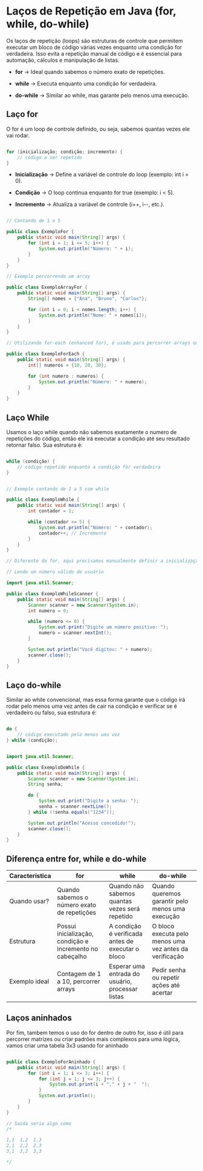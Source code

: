 # Laços de Repetição em Java (for, while, do-while)

Os laços de repetição (loops) são estruturas de controle que permitem executar um bloco de código várias vezes enquanto uma condição for verdadeira. Isso evita a repetição manual de código e é essencial para automação, cálculos e manipulação de listas.

- **for** → Ideal quando sabemos o número exato de repetições.

- **while** → Executa enquanto uma condição for verdadeira.

- **do-while** → Similar ao while, mas garante pelo menos uma execução.

## Laço for

O for é um loop de controle definido, ou seja, sabemos quantas vezes ele vai rodar.

``` Java

for (inicialização; condição; incremento) {
    // código a ser repetido
}

```

- **Inicialização** → Define a variável de controle do loop (exemplo: int i = 0).

- **Condição** → O loop continua enquanto for true (exemplo: i < 5).

- **Incremento** → Atualiza a variável de controle (i++, i--, etc.).

``` Java

// Contando de 1 a 5

public class ExemploFor {
    public static void main(String[] args) {
        for (int i = 1; i <= 5; i++) {
            System.out.println("Número: " + i);
        }
    }
}

// Exemplo percorrendo um array

public class ExemploArrayFor {
    public static void main(String[] args) {
        String[] nomes = {"Ana", "Bruno", "Carlos"};

        for (int i = 0; i < nomes.length; i++) {
            System.out.println("Nome: " + nomes[i]);
        }
    }
}

// Utilizando for-each (enhanced for), é usado para percorrer arrays ou listas sem precisar de índice

public class ExemploForEach {
    public static void main(String[] args) {
        int[] numeros = {10, 20, 30};

        for (int numero : numeros) {
            System.out.println("Número: " + numero);
        }
    }
}

```

## Laço While

Usamos o laço while quando não sabemos exatamente o numero de repetições do código, então ele irá executar a condição até seu resultado retornar falso. Sua estrutura é:

``` Java

while (condição) {
    // código repetido enquanto a condição for verdadeira
}

```

``` Java

// Exemplo contando de 1 a 5 com while

public class ExemploWhile {
    public static void main(String[] args) {
        int contador = 1;

        while (contador <= 5) {
            System.out.println("Número: " + contador);
            contador++; // Incremento
        }
    }
}

// Diferente do for, aqui precisamos manualmente definir a inicialização (int contador = 1) e o incremento (contador++).

// Lendo um número válido do usuário

import java.util.Scanner;

public class ExemploWhileScanner {
    public static void main(String[] args) {
        Scanner scanner = new Scanner(System.in);
        int numero = 0;

        while (numero <= 0) {
            System.out.print("Digite um número positivo: ");
            numero = scanner.nextInt();
        }

        System.out.println("Você digitou: " + numero);
        scanner.close();
    }
}

```

## Laço do-while

Similar ao while convencional, mas essa forma garante que o código irá rodar pelo menos uma vez antes de cair na condição e verificar se é verdadeiro ou falso, sua estrutura é:

``` Java

do {
    // código executado pelo menos uma vez
} while (condição);

```

``` Java

import java.util.Scanner;

public class ExemploDoWhile {
    public static void main(String[] args) {
        Scanner scanner = new Scanner(System.in);
        String senha;

        do {
            System.out.print("Digite a senha: ");
            senha = scanner.nextLine();
        } while (!senha.equals("1234"));

        System.out.println("Acesso concedido!");
        scanner.close();
    }
}

```

## Diferença entre for, while e do-while

| **Característica** | **for**                                                  | **while**                                         | **do-while**                                            |
|--------------------|----------------------------------------------------------|---------------------------------------------------|---------------------------------------------------------|
| Quando usar?       | Quando sabemos o número exato de repetições              | Quando não sabemos quantas vezes será repetido    | Quando queremos garantir pelo menos uma execução        |
| Estrutura          | Possui inicialização, condição e incremento no cabeçalho | A condição é verificada antes de executar o bloco | O bloco executa pelo menos uma vez antes da verificação |
| Exemplo ideal      | Contagem de 1 a 10, percorrer arrays                     | Esperar uma entrada do usuário, processar listas  | Pedir senha ou repetir ações até acertar                |

## Laços aninhados

Por fim, tambem temos o uso do for dentro de outro for, isso é útil para percorrer matrizes ou criar padrões mais complexos para uma lógica, vamos criar uma tabela 3x3 usando for aninhado

``` Java

public class ExemploForAninhado {
    public static void main(String[] args) {
        for (int i = 1; i <= 3; i++) {
            for (int j = 1; j <= 3; j++) {
                System.out.print(i + "," + j + "  ");
            }
            System.out.println();
        }
    }
}

// Saida seria algo como 
/*

1,1  1,2  1,3  
2,1  2,2  2,3  
3,1  3,2  3,3  

*/

```